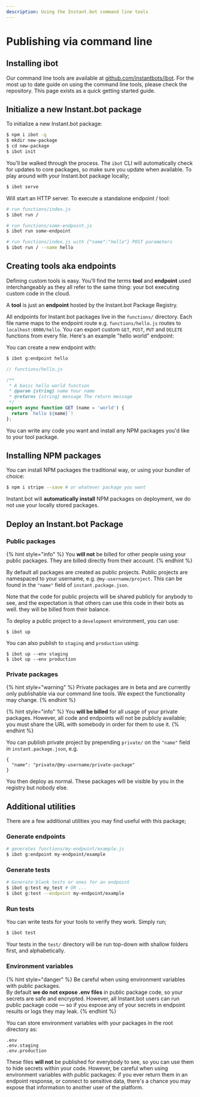 ```yaml
---
description: Using the Instant.bot command line tools
---
```


# Publishing via command line

## Installing ibot

Our command line tools are available at [github.com/instantbots/ibot](https://github.com/instantbots/ibot). For the most up to date guide on using the command line tools, please check the repository. This page exists as a quick getting started guide.

## Initialize a new Instant.bot package

To initialize a new Instant.bot package:

```sh
$ npm i ibot -g
$ mkdir new-package
$ cd new-package
$ ibot init
```

You'll be walked through the process. The `ibot` CLI will automatically check for updates to core packages, so make sure you update when available. To play around with your Instant.bot package locally;

```sh
$ ibot serve
```

Will start an HTTP server. To execute a standalone endpoint / tool:

```sh
# run functions/index.js
$ ibot run /

# run functions/some-endpoint.js
$ ibot run some-endpoint

# run functions/index.js with {"name":"hello"} POST parameters
$ ibot run / --name hello
```

## Creating tools aka endpoints

Defining custom tools is easy. You'll find the terms **tool** and **endpoint** used interchangeably as they all refer to the same thing: your bot executing custom code in the cloud.

A **tool** is just an **endpoint** hosted by the Instant.bot Package Registry.

All endpoints for Instant.bot packages live in the `functions/` directory. Each file name maps to the endpoint route e.g. `functions/hello.js` routes to `localhost:8000/hello`. You can export custom `GET`, `POST`, `PUT` and `DELETE` functions from every file. Here's an example "hello world" endpoint:

You can create a new endpoint with:

```sh
$ ibot g:endpoint hello
```

```javascript
// functions/hello.js

/**
 * A basic hello world function
 * @param {string} name Your name
 * @returns {string} message The return message
 */
export async function GET (name = 'world') {
  return `hello ${name}`!
};
```

You can write any code you want and install any NPM packages you'd like to your tool package.

## Installing NPM packages

You can install NPM packages the traditional way, or using your bundler of choice:

```sh
$ npm i stripe --save # or whatever package you want
```

Instant.bot will **automatically install** NPM packages on deployment, we do not use your locally stored packages.

## Deploy an Instant.bot Package

### Public packages

{% hint style="info" %}
You **will not** be billed for other people using your public packages. They are billed directly from their account.
{% endhint %}

By default all packages are created as public projects. Public projects are namespaced to your username, e.g. `@my-username/project`. This can be found in the `"name"` field of `instant.package.json`.

Note that the code for public projects will be shared publicly for anybody to see, and the expectation is that others can use this code in their bots as well. they will be billed from their balance.

To deploy a public project to a `development` environment, you can use:

```
$ ibot up
```

You can also publish to `staging` and `production` using:

```
$ ibot up --env staging
$ ibot up --env production
```

### Private packages

{% hint style="warning" %}
Private packages are in beta and are currently only publishable via our command line tools. We expect the functionality may change.
{% endhint %}

{% hint style="info" %}
You **will be billed** for all usage of your private packages. However, all code and endpoints will not be publicly available; you must share the URL with somebody in order for them to use it.
{% endhint %}

You can publish private project by prepending `private/` on the `"name"` field in `instant.package.json`, e.g.

```
{
  "name": "private/@my-username/private-package"
}
```

You then deploy as normal. These packages will be visible by you in the registry but nobody else.

## Additional utilities

There are a few additional utilities you may find useful with this package;

### Generate endpoints

```sh
# generates functions/my-endpoint/example.js
$ ibot g:endpoint my-endpoint/example
```

### Generate tests

```sh
# Generate blank tests or ones for an endpoint
$ ibot g:test my_test # OR ...
$ ibot g:test --endpoint my-endpoint/example
```

### Run tests

You can write tests for your tools to verify they work. Simply run;

```sh
$ ibot test
```

Your tests in the `test/` directory will be run top-down with shallow folders first, and alphabetically.

### Environment variables

{% hint style="danger" %}
Be careful when using environment variables with public packages.\
By default **we do not expose .env files** in public package code, so your secrets are safe and encrypted. However, all Instant.bot users can run public package code — so if you expose any of your secrets in endpoint results or logs they may leak.
{% endhint %}

You can store environment variables with your packages in the root directory as:

```
.env
.env.staging
.env.production
```

These files **will not** be published for everybody to see, so you can use them to hide secrets within your code. However, be careful when using environment variables with public packages: if you ever return them in an endpoint response, or connect to sensitive data, there's a chance you may expose that information to another user of the platform.

